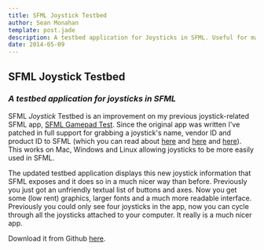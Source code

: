 ```yaml
---
title: SFML Joystick Testbed
author: Sean Monahan
template: post.jade
description: A testbed application for Joysticks in SFML. Useful for mapping controller indexes to physical buttons.
date: 2014-05-09
---
```


## SFML Joystick Testbed

### *A testbed application for joysticks in SFML*

SFML _Joystick_ Testbed is an improvement on my previous joystick-related SFML app, [SFML Gamepad Test](/blog/sfml-gamepad-test). Since the original app was written I've patched in full support for grabbing a joystick's name, vendor ID and product ID to SFML (which you can read about [here](/blog/sfml-joystick-identification) and [here](https://github.com/LaurentGomila/SFML/pull/528) and [here](http://en.sfml-dev.org/forums/index.php?topic=14032.0)). This works on Mac, Windows and Linux allowing joysticks to be more easily used in SFML.

The updated testbed application displays this new joystick information that SFML exposes and it does so in a much nicer way than before. Previously you just got an unfriendly textual list of buttons and axes. Now you get some (low rent) graphics, larger fonts and a much more readable interface. Previously you could only see four joysticks in the app, now you can cycle through all the joysticks attached to your computer. It really is a much nicer app.

Download it from Github [here](https://github.com/NoobsArePeople2/SFMLJoystickTestbed).